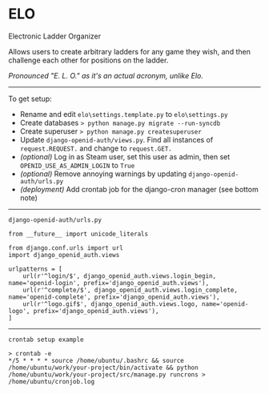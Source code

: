 ELO
===
Electronic Ladder Organizer

Allows users to create arbitrary ladders for any game they wish, and then challenge each other for positions on the ladder. 

*Pronounced "E. L. O." as it's an actual acronym, unlike Elo.*

___


To get setup:

* Rename and edit ``elo\settings.template.py`` to ``elo\settings.py``
* Create databases ``> python manage.py migrate --run-syncdb``
* Create superuser ``> python manage.py createsuperuser``
* Update ``django-openid-auth/views.py``. Find all instances of ``request.REQUEST.`` and change to ``request.GET.``
* *(optional)* Log in as Steam user, set this user as admin, then set ``OPENID_USE_AS_ADMIN_LOGIN`` to ``True``
* *(optional)* Remove annoying warnings by updating ``django-openid-auth/urls.py``
* *(deployment)* Add crontab job for the django-cron manager (see bottom note)

___ 
``django-openid-auth/urls.py``

    from __future__ import unicode_literals

	from django.conf.urls import url
	import django_openid_auth.views

	urlpatterns = [
		url(r'^login/$', django_openid_auth.views.login_begin, name='openid-login', prefix='django_openid_auth.views'),
		url(r'^complete/$', django_openid_auth.views.login_complete, name='openid-complete', prefix='django_openid_auth.views'),
		url(r'^logo.gif$', django_openid_auth.views.logo, name='openid-logo', prefix='django_openid_auth.views'),
	]

___
``crontab setup example``

    > crontab -e
    */5 * * * * source /home/ubuntu/.bashrc && source /home/ubuntu/work/your-project/bin/activate && python /home/ubuntu/work/your-project/src/manage.py runcrons > /home/ubuntu/cronjob.log